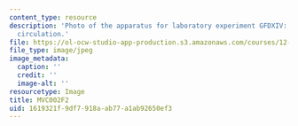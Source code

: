 ```yaml
---
content_type: resource
description: 'Photo of the apparatus for laboratory experiment GFDXIV: Thermohaline
  circulation.'
file: https://ol-ocw-studio-app-production.s3.amazonaws.com/courses/12-003-atmosphere-ocean-and-climate-dynamics-fall-2008/1619321f9df7918aab77a1ab92650ef3_MVC002F2.jpg
file_type: image/jpeg
image_metadata:
  caption: ''
  credit: ''
  image-alt: ''
resourcetype: Image
title: MVC002F2
uid: 1619321f-9df7-918a-ab77-a1ab92650ef3
---
```

